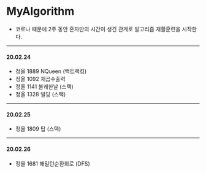 # MyAlgorithm

- 코로나 때문에 2주 동안 혼자만의 시간이 생긴 관계로 알고리즘 재활훈련을 시작한다.



---

#### 20.02.24

- 정올 1889 NQueen (백트랙킹)
- 정올 1092 재곱수출력
- 정올 1141 불쾌한날 (스택)
- 정올 1328 빌딩 (스택)



---

#### 20.02.25

- 정올 1809 탑 (스택)



---

#### 20.02.26

- 정올 1681 해밀턴순환회로 (DFS)